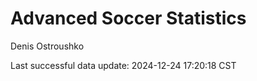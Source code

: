 # Advanced Soccer Statistics
Denis Ostroushko

<!-- gfm -->

Last successful data update: 2024-12-24 17:20:18 CST
